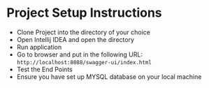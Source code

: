 # Project Setup Instructions
- Clone Project into the directory of your choice
- Open Intellij IDEA and open the directory
- Run application
- Go to browser and put in the following URL: 
`http://localhost:8088/swagger-ui/index.html`
- Test the End Points
- Ensure you have set up MYSQL database on your local machine